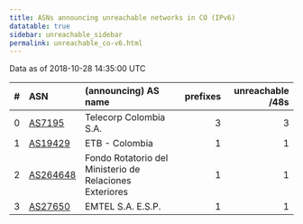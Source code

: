 ```yaml
---
title: ASNs announcing unreachable networks in CO (IPv6)
datatable: true
sidebar: unreachable_sidebar
permalink: unreachable_co-v6.html
---
```


Data as of 2018-10-28 14:35:00 UTC


<div class="datatable-begin"></div>

|   # | ASN                                      | (announcing) AS name                                    |   prefixes |   unreachable /48s |
|----:|:-----------------------------------------|:--------------------------------------------------------|-----------:|-------------------:|
|   0 | [AS7195](unreachable_AS7195-v6.html)     | Telecorp Colombia S.A.                                  |          3 |                  3 |
|   1 | [AS19429](unreachable_AS19429-v6.html)   | ETB - Colombia                                          |          1 |                  1 |
|   2 | [AS264648](unreachable_AS264648-v6.html) | Fondo Rotatorio del Ministerio de Relaciones Exteriores |          1 |                  1 |
|   3 | [AS27650](unreachable_AS27650-v6.html)   | EMTEL S.A. E.S.P.                                       |          1 |                  1 |

<div class="datatable-end"></div>